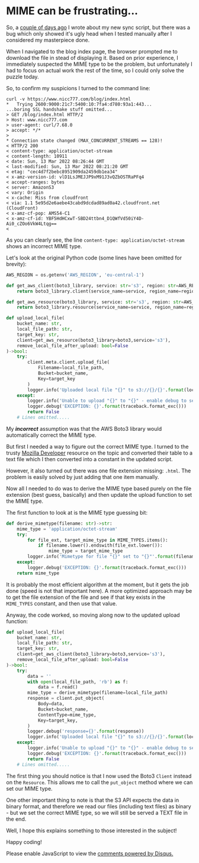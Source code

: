 # MIME can be frustrating...

So, a [couple of days ago](2022-03-11.md) I wrote about my new sync script, but there was a bug which only showed it's ugly head when I tested manually after I considered my masterpiece done.

When I navigated to the blog index page, the browser prompted me to download the file in stead of displaying it. Based on prior experience, I immediately suspected the MIME type to be the problem, but unfortunately I had to focus on actual work the rest of the time, so I could only solve the puzzle today.

So, to confirm my suspicions I turned to the command line:

```shell
curl -v https://www.nicc777.com/blog/index.html
*   Trying 2600:9000:21c7:5400:10:7fa4:d780:93a1:443...
...boring SSL handshake stuff omitted...
> GET /blog/index.html HTTP/2
> Host: www.nicc777.com
> user-agent: curl/7.68.0
> accept: */*
> 
* Connection state changed (MAX_CONCURRENT_STREAMS == 128)!
< HTTP/2 200 
< content-type: application/octet-stream
< content-length: 10911
< date: Sun, 13 Mar 2022 08:26:44 GMT
< last-modified: Sun, 13 Mar 2022 08:21:20 GMT
< etag: "cec4d7f2bebc8951909da2459db1ea34"
< x-amz-version-id: vlD1LsJMEJJP9xM91J3vQZbOSTRaPFq4
< accept-ranges: bytes
< server: AmazonS3
< vary: Origin
< x-cache: Miss from cloudfront
< via: 1.1 5e95d2e6aebe43cabd9dcdad89ad0a42.cloudfront.net (CloudFront)
< x-amz-cf-pop: AMS54-C1
< x-amz-cf-id: YBF5HdHCxwT-SBD24ttbn4_D1QWfVd50iY4D-Ai0_cZOo6VkW4Ltqg==
< 
```

As you can clearly see, the line `content-type: application/octet-stream` shows an incorrect MIME type.

Let's look at the original Python code (some lines have been omitted for brevity):

```python
AWS_REGION = os.getenv('AWS_REGION', 'eu-central-1')

def get_aws_client(boto3_library, service: str='s3', region: str=AWS_REGION):
    return boto3_library.client(service_name=service, region_name=region)

def get_aws_resource(boto3_library, service: str='s3', region: str=AWS_REGION):
    return boto3_library.resource(service_name=service, region_name=region)

def upload_local_file(
    bucket_name: str, 
    local_file_path: str,
    target_key: str, 
    client=get_aws_resource(boto3_library=boto3,service='s3'),
    remove_local_file_after_upload: bool=False
)->bool:
    try:
        client.meta.client.upload_file(
            Filename=local_file_path,
            Bucket=bucket_name,
            Key=target_key
        )
        logger.info('Uploaded local file "{}" to s3://{}/{}'.format(local_file_path, bucket_name, target_key))
    except:
        logger.info('Unable to upload "{}" to "{}" - enable debug to see full stacktrace'.format(local_file_path, bucket_name))
        logger.debug('EXCEPTION: {}'.format(traceback.format_exc()))
        return False
    # Lines omitted.....
```

My _**incorrect**_ assumption was that the AWS Boto3 library would automatically correct the MIME type.

But first I needed a way to figure out the correct MIME type. I turned to the trusty [Mozilla Developer](https://developer.mozilla.org/en-US/docs/Web/HTTP/Basics_of_HTTP/MIME_types/Common_types) resource on the topic and converted their table to a text file which I then converted into a constant in the updated script.

However, it also turned out there was one file extension missing: `.html`. The problem is easily solved by just adding that one item manually.

Now all I needed to do was to derive the MIME type based purely on the file extension (best guess, basically) and then update the upload function to set the MIME type.

The first function to look at is the MIME type guessing bit:

```python
def derive_mimetype(filename: str)->str:
    mime_type = 'application/octet-stream'
    try:
        for file_ext, target_mime_type in MIME_TYPES.items():
            if filename.lower().endswith(file_ext.lower()):
                mime_type = target_mime_type
        logger.info('Mimetype for file "{}" set to "{}"'.format(filename, mime_type))
    except:
        logger.debug('EXCEPTION: {}'.format(traceback.format_exc()))
    return mime_type
```

It is probably the most efficient algorithm at the moment, but it gets the job done (speed is not that important here). A more optimized approach may be to get the file extension of the file and see if that key exists in the `MIME_TYPES` constant, and then use that value.

Anyway, the code worked, so moving along now to the updated upload function:

```python
def upload_local_file(
    bucket_name: str, 
    local_file_path: str,
    target_key: str, 
    client=get_aws_client(boto3_library=boto3,service='s3'),
    remove_local_file_after_upload: bool=False
)->bool:
    try:
        data = ''
        with open(local_file_path, 'rb') as f:
            data = f.read()
        mime_type = derive_mimetype(filename=local_file_path)
        response = client.put_object(
            Body=data,
            Bucket=bucket_name,
            ContentType=mime_type,
            Key=target_key,
        )
        logger.debug('response={}'.format(response))
        logger.info('Uploaded local file "{}" to s3://{}/{}'.format(local_file_path, bucket_name, target_key))
    except:
        logger.info('Unable to upload "{}" to "{}" - enable debug to see full stacktrace'.format(local_file_path, bucket_name))
        logger.debug('EXCEPTION: {}'.format(traceback.format_exc()))
        return False
    # Lines omitted..... 
```

The first thing you should notice is that I now used the Boto3 `Client` instead on the `Resource`. This allows me to call the `put_object` method where we can set our  MIME type.

One other important thing to note is that the S3 API expects the data in binary format, and therefore we read our files (including text files) as binary - but we set the correct MIME type, so we will still be served a TEXT file in the end.

Well, I hope this explains something to those interested in the subject!

Happy coding!

<div id="disqus_thread"></div>
<script>
    /**
    *  RECOMMENDED CONFIGURATION VARIABLES: EDIT AND UNCOMMENT THE SECTION BELOW TO INSERT DYNAMIC VALUES FROM YOUR PLATFORM OR CMS.
    *  LEARN WHY DEFINING THESE VARIABLES IS IMPORTANT: https://disqus.com/admin/universalcode/#configuration-variables    */
    /*
    var disqus_config = function () {
    this.page.url = PAGE_URL;  // Replace PAGE_URL with your page's canonical URL variable
    this.page.identifier = PAGE_IDENTIFIER; // Replace PAGE_IDENTIFIER with your page's unique identifier variable
    };
    */
    (function() { // DON'T EDIT BELOW THIS LINE
    var d = document, s = d.createElement('script');
    s.src = 'https://nicc777.disqus.com/embed.js';
    s.setAttribute('data-timestamp', +new Date());
    (d.head || d.body).appendChild(s);
    })();
</script>
<noscript>Please enable JavaScript to view the <a href="https://disqus.com/?ref_noscript">comments powered by Disqus.</a></noscript>


